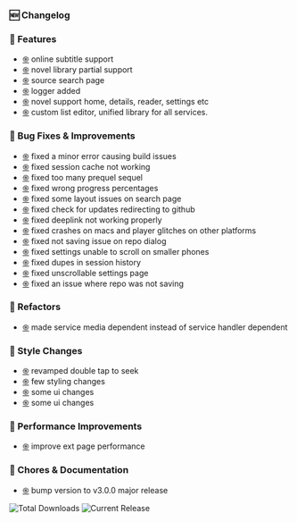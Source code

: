 ### 🆕 Changelog
### 🌟 Features
- [֍](https://github.com/RyanYuuki/AnymeX/commit/1c8f5e6)  online subtitle support
- [֍](https://github.com/RyanYuuki/AnymeX/commit/5bfc4f8)  novel library partial support
- [֍](https://github.com/RyanYuuki/AnymeX/commit/d1f10aa)  source search page
- [֍](https://github.com/RyanYuuki/AnymeX/commit/1a25a54)  logger added
- [֍](https://github.com/RyanYuuki/AnymeX/commit/487a528)  novel support home, details, reader, settings  etc
- [֍](https://github.com/RyanYuuki/AnymeX/commit/0777c9a)  custom list editor, unified library for all services.


### 🔧 Bug Fixes & Improvements
- [֍](https://github.com/RyanYuuki/AnymeX/commit/cbfe4e9)  fixed a minor error causing build issues
- [֍](https://github.com/RyanYuuki/AnymeX/commit/2f15d2e)  fixed session cache not working
- [֍](https://github.com/RyanYuuki/AnymeX/commit/38af53a)  fixed too many prequel sequel
- [֍](https://github.com/RyanYuuki/AnymeX/commit/0fe7a62)  fixed wrong progress percentages
- [֍](https://github.com/RyanYuuki/AnymeX/commit/f35920e)  fixed some layout issues on search page
- [֍](https://github.com/RyanYuuki/AnymeX/commit/4e67c82)  fixed check for updates redirecting to github
- [֍](https://github.com/RyanYuuki/AnymeX/commit/e0f592d)  fixed deeplink not working properly
- [֍](https://github.com/RyanYuuki/AnymeX/commit/6899801)  fixed crashes on macs and player glitches on other platforms
- [֍](https://github.com/RyanYuuki/AnymeX/commit/cf2c56b)  fixed not saving issue on repo dialog
- [֍](https://github.com/RyanYuuki/AnymeX/commit/4acf699)  fixed settings unable to scroll on smaller phones
- [֍](https://github.com/RyanYuuki/AnymeX/commit/df2247f)  fixed dupes in session history
- [֍](https://github.com/RyanYuuki/AnymeX/commit/40bc30f)  fixed unscrollable settings page
- [֍](https://github.com/RyanYuuki/AnymeX/commit/d2c708b)  fixed an issue where repo was not saving


### 🔧 Refactors
- [֍](https://github.com/RyanYuuki/AnymeX/commit/e16780a)  made service media dependent instead of service handler dependent


### 🎨 Style Changes
- [֍](https://github.com/RyanYuuki/AnymeX/commit/1dea0d4)  revamped double tap to seek
- [֍](https://github.com/RyanYuuki/AnymeX/commit/3d3735b)  few styling changes
- [֍](https://github.com/RyanYuuki/AnymeX/commit/db8752c)  some ui changes
- [֍](https://github.com/RyanYuuki/AnymeX/commit/c6b8d11)  some ui changes


### 🚀 Performance Improvements
- [֍](https://github.com/RyanYuuki/AnymeX/commit/a4647a9)  improve ext page performance


### 🧹 Chores & Documentation
- [֍](https://github.com/RyanYuuki/AnymeX/commit/3d6c547)  bump version to v3.0.0 major release


![Total Downloads](https://img.shields.io/github/downloads/RyanYuuki/AnymeX/total?style=for-the-badge&label=TOTAL%20DOWNLOADS&labelColor=black&color=white) ![Current Release](https://img.shields.io/github/downloads/RyanYuuki/AnymeX/v3.0.0/total?style=for-the-badge&label=CURRENT%20RELEASE&labelColor=black&color=white)
